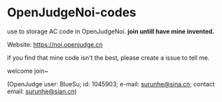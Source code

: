# OpenJudgeNoi-codes
use to storage AC code in OpenJudgeNoi. **join untill have mine invented.**

Website: https://noi.openjudge.cn

if you find that mine code isn't the best, please create a issue to tell me.

welcome join~

(OpenJudge user: BlueSu; id: 1045903; e-mail: surunhe@sina.cn; contact email: surunhe@sian.cn)
